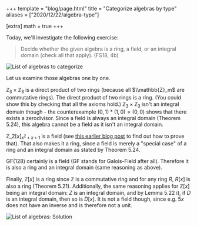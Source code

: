 +++
template = "blog/page.html"
title =  "Categorize algebras by type"
aliases = ["2020/12/22/algebra-type"]

[extra] 
math = true
+++

Today, we'll investigate the following exercise:

> Decide whether the given algebra is a ring, a field, or an integral domain (check all that apply). (FS18, 4b)

![List of algebras to categorize](/img/algebras.png)

Let us examine those algebras one by one.

$\mathbb{Z}_3 \times \mathbb{Z}_3$ is a direct product of two rings (because all $\\mathbb{Z}_m$ are commutative rings). The direct product of two rings is a ring. (You could show this by checking that all the axioms hold.) $\mathbb{Z}_3 \times \mathbb{Z}_3$ isn't an integral domain though - the counterexample $(0,1) * (1, 0) = (0,0)$ shows that there exists a zerodivisor. Since a field is always an integral domain (Theorem 5.24), this algebra cannot be a field as it isn't an integral domain.

$\mathbb{Z}\_2 [x]_{x^2+x+1}$ is a field (see [this earlier blog post](https://xyquadrat.ch/2020/12/19/is-polynomial-ring-field.html) to find out how to prove that). That also makes it a ring, since a field is merely a "special case" of a ring and an integral domain as stated by Theorem 5.24.

$\text{GF}(128)$ certainly is a field (GF stands for Galois-Field after all). Therefore it is also a ring and an integral domain (same reasoning as above).

Finally, $\mathbb{Z}[x]$ is a ring since $\mathbb{Z}$ is a commutative ring and for any ring $R$, $R[x]$ is also a ring (Theorem 5.21). Additionally, the same reasoning applies for $\mathbb{Z}[x]$ being an integral domain: $Z$ is an integral domain, and by Lemma 5.22 i), if $D$ is an integral domain, then so is $D[x]$. It is not a field though, since e.g. $5x$ does not have an inverse and is therefore not a unit.

![List of algebras: Solution](/img/algebras_solved.png)